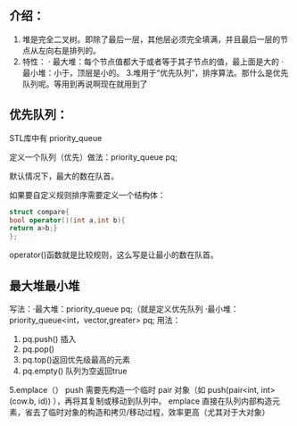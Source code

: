 ## 介绍：
1. 堆是完全二叉树。即除了最后一层，其他层必须完全填满，并且最后一层的节点从左向右是排列的。
2. 特性： · 最大堆：每个节点值都大于或者等于其子节点的值，最上面是大的
         · 最小堆：小于，顶层是小的。
3.堆用于“优先队列”，排序算法。那什么是优先队列呢。等用到再说啊现在就用到了
## 优先队列：
STL库中有 priority_queue

定义一个队列（优先）做法：priority_queue<int> pq;

默认情况下，最大的数在队首。

如果要自定义规则排序需要定义一个结构体：
```cpp
struct compare{
bool operator()(int a,int b){
return a>b;}
};
```
operator()函数就是比较规则，这么写是让最小的数在队首。

## 最大堆最小堆

写法：·最大堆：priority_queue<int> pq;（就是定义优先队列
     ·最小堆：priority_queue<int，vector<int>,greater<int>> pq;
用法： 
1. pq.push() 插入
2. pq.pop()
3. pq.top()返回优先级最高的元素
4. pq.empty() 队列为空返回true
   
5.emplace（）
  push 需要先构造一个临时 pair 对象（如 push(pair<int, int>(cow.b, id)) ），再将其复制或移动到队列中。
   emplace 直接在队列内部构造元素，省去了临时对象的构造和拷贝/移动过程，效率更高（尤其对于大对象）
      
   
